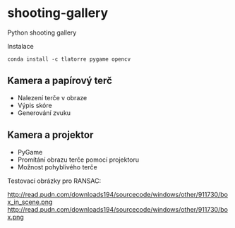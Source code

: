 shooting-gallery
================

Python shooting gallery

Instalace

    conda install -c tlatorre pygame opencv



Kamera a papírový terč
---

* Nalezení terče v obraze
* Výpis skóre
* Generování zvuku



Kamera a projektor
---

* PyGame
* Promítání obrazu terče pomocí projektoru
* Možnost pohyblivého terče


Testovací obrázky pro RANSAC:

http://read.pudn.com/downloads194/sourcecode/windows/other/911730/box_in_scene.png
http://read.pudn.com/downloads194/sourcecode/windows/other/911730/box.png
